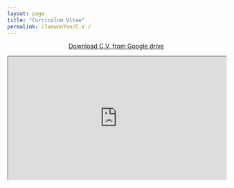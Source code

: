```yaml
---
layout: page
title: "Curriculum Vitae"
permalink: /JaewonYoo/C.V./
---
```


<p align="center">
<a href="http://bit.ly/2ItYuUI" target="_blank"> Download C.V. from Google drive</a>
</p>

<html>
  <style>
    .responsive {
      width: 100%;
      height: 0;
      padding-bottom: 56.25%;
      position: relative;
    }
    .responsive iframe {
      position: absolute;
      width: 100%;
      height: 100%;
    }
  </style>
  
  <p align="center">
    <div class="responsive">
     <iframe src="https://j1yoo4.github.io/190415_Jaewon_Yoo_CV.pdf" width="750" height="550"></iframe>
    </div>
  </p>
</html>
